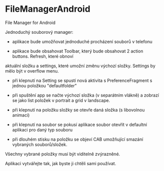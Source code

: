 # FileManagerAndroid
File Manager for Android

Jednoduchý souborový manager:

- aplikace bude umožňovat jednoduché procházení souborů v telefonu

- aplikace bude obsahovat Toolbar, který bude obsahovat 2 action buttons. Refresh, které obnoví

aktuální složku a settings, které umožní změnu výchozí složky. Settings by mělo být v overflow menu.

- při klepnutí na Setting se spustí nová aktivita s PreferenceFragment s jednou položkou "defaultfolder"

- při spuštění app se načte výchozí složka (v separátním vlákně) a zobrazí se jako list položek v portrait a grid v landscape.

- při klepnutí na položku složky se otevře daná složka (s libovolnou animaci)

- při klepnutí na soubor se pokusí aplikace soubor otevřít v defaultní aplikaci pro daný typ souboru

- při dlouhém stisku na položku se objeví CAB umožňující smazání vybraných souborů/složek.

Všechny vybrané položky musí být viditelně zvýrazněné.

Aplikaci vytvářejte tak, jak byste ji chtěli sami používat.
